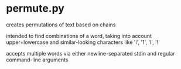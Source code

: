 permute.py
==========
creates permutations of text based on chains

intended to find combinations of a word, taking into account upper+lowercase and similar-looking characters like 'i', '1', 'l', '!'

accepts multiple words via either newline-separated stdin and regular command-line arguments
